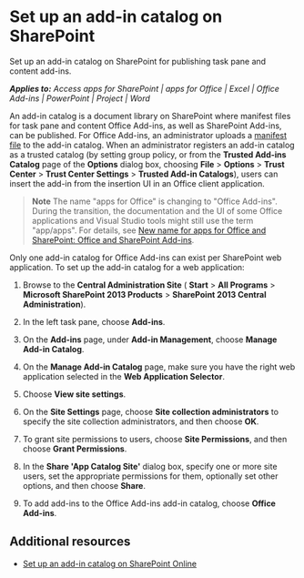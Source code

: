 
# Set up an add-in catalog on SharePoint
Set up an add-in catalog on SharePoint for publishing task pane and content add-ins.

 _**Applies to:** Access apps for SharePoint | apps for Office | Excel | Office Add-ins | PowerPoint | Project | Word_

An add-in catalog is a document library on SharePoint where manifest files for task pane and content Office Add-ins, as well as SharePoint Add-ins, can be published. For Office Add-ins, an administrator uploads a [manifest file](http://msdn.microsoft.com/en-us/library/4139ff24-afac-472a-af7d-9d069587ac9b%28Office.15%29.aspx) to the add-in catalog. When an administrator registers an add-in catalog as a trusted catalog (by setting group policy, or from the **Trusted Add-ins Catalog** page of the **Options** dialog box, choosing **File** > **Options** > **Trust Center** > **Trust Center Settings** > **Trusted Add-in Catalogs**), users can insert the add-in from the insertion UI in an Office client application.

 >**Note**  The name "apps for Office" is changing to "Office Add-ins". During the transition, the documentation and the UI of some Office applications and Visual Studio tools might still use the term "app/apps". For details, see [New name for apps for Office and SharePoint: Office and SharePoint Add-ins](https://msdn.microsoft.com/en-us/library/fp161507.aspx#Anchor_2).

Only one add-in catalog for Office Add-ins can exist per SharePoint web application. To set up the add-in catalog for a web application:

1. Browse to the  **Central Administration Site** ( **Start** > **All Programs** > **Microsoft SharePoint 2013 Products** > **SharePoint 2013 Central Administration**).
    
2. In the left task pane, choose  **Add-ins**.
    
3. On the  **Add-ins** page, under **Add-in Management**, choose  **Manage Add-in Catalog**.
    
4. On the  **Manage Add-in Catalog** page, make sure you have the right web application selected in the **Web Application Selector**.
    
5. Choose  **View site settings**.
    
6. On the  **Site Settings** page, choose **Site collection administrators** to specify the site collection administrators, and then choose **OK**.
    
7. To grant site permissions to users, choose  **Site Permissions**, and then choose  **Grant Permissions**.
    
8. In the  **Share 'App Catalog Site'** dialog box, specify one or more site users, set the appropriate permissions for them, optionally set other options, and then choose **Share**.
    
9. To add add-ins to the Office Add-ins add-in catalog, choose  **Office Add-ins**.
    

## Additional resources


- [Set up an add-in catalog on SharePoint Online](http://msdn.microsoft.com/en-us/library/1d50a571-6e02-4bc0-a3d6-6ef1eca3c2ce%28Office.15%29.aspx)
    

